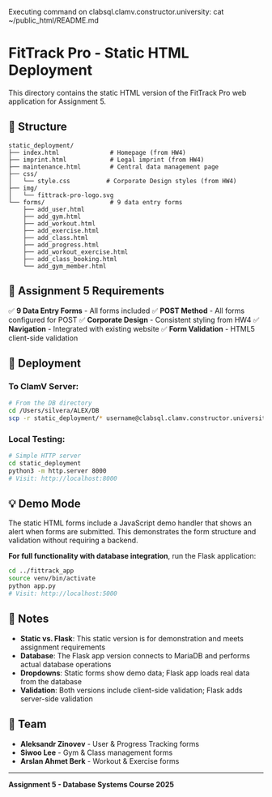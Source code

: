 Executing command on clabsql.clamv.constructor.university: 
cat ~/public_html/README.md

# FitTrack Pro - Static HTML Deployment

This directory contains the static HTML version of the FitTrack Pro web application for Assignment 5.

## 📁 Structure

```
static_deployment/
├── index.html              # Homepage (from HW4)
├── imprint.html            # Legal imprint (from HW4)
├── maintenance.html        # Central data management page
├── css/
│   └── style.css          # Corporate Design styles (from HW4)
├── img/
│   └── fittrack-pro-logo.svg
└── forms/                  # 9 data entry forms
    ├── add_user.html
    ├── add_gym.html
    ├── add_workout.html
    ├── add_exercise.html
    ├── add_class.html
    ├── add_progress.html
    ├── add_workout_exercise.html
    ├── add_class_booking.html
    └── add_gym_member.html
```

## 🎯 Assignment 5 Requirements

✅ **9 Data Entry Forms** - All forms included
✅ **POST Method** - All forms configured for POST
✅ **Corporate Design** - Consistent styling from HW4
✅ **Navigation** - Integrated with existing website
✅ **Form Validation** - HTML5 client-side validation

## 🚀 Deployment

### To ClamV Server:

```bash
# From the DB directory
cd /Users/silvera/ALEX/DB
scp -r static_deployment/* username@clabsql.clamv.constructor.university:~/public_html/
```

### Local Testing:

```bash
# Simple HTTP server
cd static_deployment
python3 -m http.server 8000
# Visit: http://localhost:8000
```

## 💡 Demo Mode

The static HTML forms include a JavaScript demo handler that shows an alert when forms are submitted. This demonstrates the form structure and validation without requiring a backend.

**For full functionality with database integration**, run the Flask application:

```bash
cd ../fittrack_app
source venv/bin/activate
python app.py
# Visit: http://localhost:5000
```

## 📝 Notes

- **Static vs. Flask**: This static version is for demonstration and meets assignment requirements
- **Database**: The Flask app version connects to MariaDB and performs actual database operations
- **Dropdowns**: Static forms show demo data; Flask app loads real data from the database
- **Validation**: Both versions include client-side validation; Flask adds server-side validation

## 👥 Team

- **Aleksandr Zinovev** - User & Progress Tracking forms
- **Siwoo Lee** - Gym & Class management forms  
- **Arslan Ahmet Berk** - Workout & Exercise forms

---

**Assignment 5 - Database Systems Course 2025**

